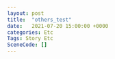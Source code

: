 ```yaml
---
layout: post
title:  "others_test"
date:   2021-07-20 15:00:00 +0000
categories: Etc
Tags: Story Etc
SceneCode: []
---
```

